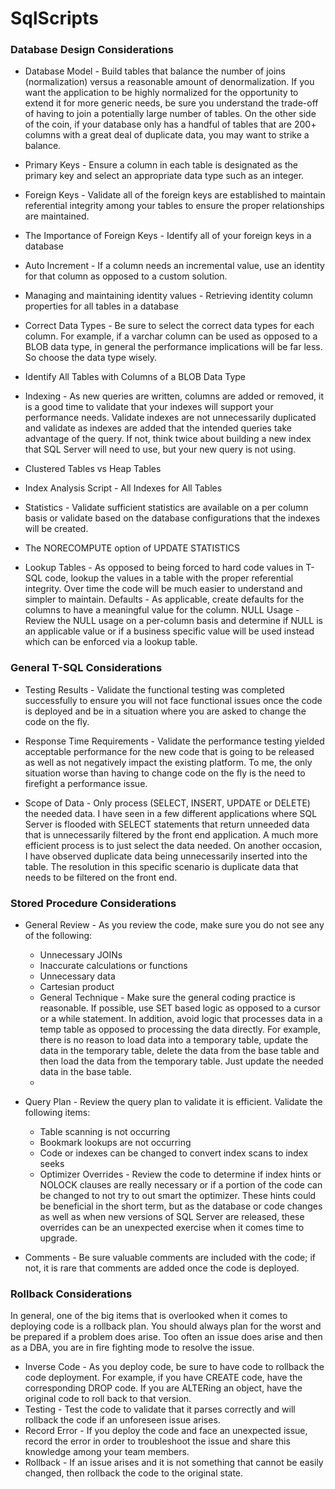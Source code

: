 # SqlScripts

### Database Design Considerations

- Database Model - Build tables that balance the number of joins (normalization) versus a reasonable amount of denormalization.  If you want the application to be highly normalized for the opportunity to extend it for more generic needs, be sure you understand the trade-off of having to join a potentially large number of tables.  On the other side of the coin, if your database only has a handful of tables that are 200+ columns with a great deal of duplicate data, you may want to strike a balance.

- Primary Keys - Ensure a column in each table is designated as the primary key and select an appropriate data type such as an integer.

- Foreign Keys - Validate all of the foreign keys are established to maintain referential integrity among your tables to ensure the proper relationships are maintained.
- The Importance of Foreign Keys - Identify all of your foreign keys in a database
- Auto Increment - If a column needs an incremental value, use an identity for that column as opposed to a custom solution.
- Managing and maintaining identity values - Retrieving identity column properties for all tables in a database
- Correct Data Types - Be sure to select the correct data types for each column. For example, if a varchar column can be used as opposed to a BLOB data     type, in general the performance implications will be far less.  So choose the data type wisely.
- Identify All Tables with Columns of a BLOB Data Type
- Indexing - As new queries are written, columns are added or removed, it is a good time to validate that your indexes will support your performance needs.  Validate indexes are not unnecessarily duplicated and validate as indexes are added that the intended queries take advantage of the query.  If not, think twice about building a new index that SQL Server will need to use, but your new query is not using.
- Clustered Tables vs Heap Tables
- Index Analysis Script - All Indexes for All Tables
- Statistics - Validate sufficient statistics are available on a per column basis or validate based on the database configurations that the indexes will be created.
- The NORECOMPUTE option of UPDATE STATISTICS
- Lookup Tables - As opposed to being forced to hard code values in T-SQL code, lookup the values in a table with the proper referential integrity.  Over time the code will be much easier to understand and simpler to maintain.
Defaults - As applicable, create defaults for the columns to have a meaningful value for the column.
NULL Usage - Review the NULL usage on a per-column basis and determine if NULL is an applicable value or if a business specific value will be used instead which can be enforced via a lookup table.


### General T-SQL Considerations
- Testing Results - Validate the functional testing was completed successfully to ensure you will not face functional issues once the code is deployed and be in a situation where you are asked to change the code on the fly.

- Response Time Requirements - Validate the performance testing yielded acceptable performance for the new code that is going to be released as well as not negatively impact the existing platform.  To me, the only situation worse than having to change code on the fly is the need to firefight a performance issue.

- Scope of Data - Only process (SELECT, INSERT, UPDATE or DELETE) the needed data. I have seen in a few different applications where SQL Server is flooded with SELECT statements that return unneeded data that is unnecessarily filtered by the front end application. A much more efficient process is to just select the data needed. On another occasion, I have observed duplicate data being unnecessarily inserted into the table. The resolution in this specific scenario is duplicate data that needs to be filtered on the front end.

### Stored Procedure Considerations
- General Review - As you review the code, make sure you do not see any of the following:
   - Unnecessary JOINs
   - Inaccurate calculations or functions
   - Unnecessary data
   - Cartesian product
   - General Technique - Make sure the general coding practice is reasonable.  If possible, use SET based logic as opposed to a cursor or a while statement. In addition, avoid logic that processes data in a temp table as opposed to processing the data directly.  For example, there is no reason to load data into a temporary table, update the data in the temporary table, delete the data from the base table and then load the data from the temporary table.  Just update the needed data in the base table.
   - 
- Query Plan - Review the query plan to validate it is efficient. Validate the following items:
   - Table scanning is not occurring
   - Bookmark lookups are not occurring
   - Code or indexes can be changed to convert index scans to index seeks
   - Optimizer Overrides - Review the code to determine if  index hints or NOLOCK clauses are really necessary or if a portion of the code can be changed to not try to out smart the optimizer.  These hints could be beneficial in the short term, but as the database or code changes as well as when new versions of SQL Server are released, these overrides can be an unexpected exercise when it comes time to upgrade.

- Comments - Be sure valuable comments are included with the code; if not, it is rare that comments are added once the code is deployed. 

### Rollback Considerations
In general, one of the big items that is overlooked when it comes to deploying code is a rollback plan.  You should always plan for the worst and be prepared if a problem does arise.  Too often an issue does arise and then as a DBA, you are in fire fighting mode to resolve the issue. 

 - Inverse Code - As you deploy code, be sure to have code to rollback the code deployment.  For example, if you have CREATE code, have the corresponding DROP code. If you are ALTERing an object, have the original code to roll back to that version.
 - Testing - Test the code to validate that it parses correctly and will rollback the code if an unforeseen issue arises.
 - Record Error - If you deploy the code and face an unexpected issue, record the error in order to troubleshoot the issue and share this knowledge among your team members.
 - Rollback - If an issue arises and it is not something that cannot be easily changed, then rollback the code to the original state.
